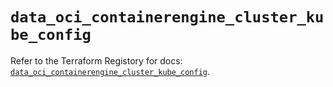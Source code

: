# `data_oci_containerengine_cluster_kube_config`

Refer to the Terraform Registory for docs: [`data_oci_containerengine_cluster_kube_config`](https://registry.terraform.io/providers/oracle/oci/6.18.0/docs/data-sources/containerengine_cluster_kube_config).
